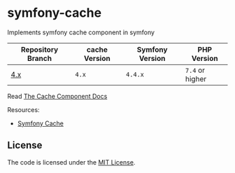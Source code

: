 # symfony-cache

Implements symfony cache component in symfony

| Repository Branch | cache       Version | Symfony Version | PHP Version     |
|-------------------|---------------------|-----------------|-----------------|
| [4.x][1]          | `4.x`               | `4.4.x`         | `7.4` or higher |


Read [The Cache Component Docs](https://symfony.com/doc/current/components/cache.html)

Resources:
- [Symfony Cache](https://codereviewvideos.com/course/symfony-cache)

[1]: https://github.com/habibun/symfony-cache/tree/4.x

## License
The code is licensed under the [MIT License](https://github.com/habibun/symfony-cache/blob/master/LICENSE).
